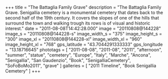 +++
title = "The Battaglia Family Grave"
description = "The Battaglia Family Grave. Senigallia cemetery is a monumental cemetery that dates back to the second half of the 19th century. It covers the slopes of one of the hills that surround the town and walking trough its rows is of visual and historic interest."
date = "2011-08-08T14:42:28.000"
image = "20110808@144228"
image_s = "20110808@144228-s"
image_width_s = "375"
image_height_s = "300"
image_xl = "20110808@144228-xl"
image_width_xl = "960"
image_height_xl = "768"
gps_latitude = "43.7044291333333"
gps_longitude = "13.18716645"
phototags = [ "2011-08-08", "2011-08", "2011", "afternoon", "summer", "statue", "cemetery", "Europe", "Italy", "Marche", "Ancona", "Senigallia", "San Gaudenzio", "Book", "SenigalliaCemetery", "SoFoBoMo2011", "grave" ]
galleries = [ "2011 Timeline", "Book Senigallia Cemetery" ]
+++
